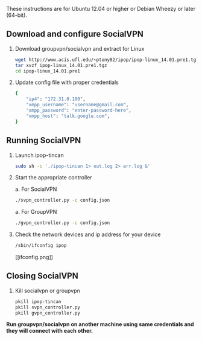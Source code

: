 These instructions are for Ubuntu 12.04 or higher or Debian Wheezy or later (64-bit).

## Download and configure SocialVPN

1.  Download groupvpn/socialvpn and extract for Linux

    ```bash
    wget http://www.acis.ufl.edu/~ptony82/ipop/ipop-linux_14.01.pre1.tgz
    tar xvzf ipop-linux_14.01.pre1.tgz
    cd ipop-linux_14.01.pre1
    ```

2.  Update config file with proper credentials

    ```bash
    {
        "ip4": "172.31.0.100",
        "xmpp_username": "username@gmail.com",
        "xmpp_password": "enter-password-here",
        "xmpp_host": "talk.google.com",
    }
    ```

## Running SocialVPN

1.  Launch ipop-tincan

    ```bash
    sudo sh -c './ipop-tincan 1> out.log 2> err.log &'
    ```

2.  Start the appropriate controller

    a.   For SocialVPN

    ```bash
    ./svpn_controller.py -c config.json
    ```

    a.   For GroupVPN

    ```bash
    ./gvpn_controller.py -c config.json
    ```

3.  Check the network devices and ip address for your device

    ```bash
    /sbin/ifconfig ipop
    ```

    [[ifconfig.png]]

## Closing SocialVPN

1.  Kill socialvpn or groupvpn

    ```bash
    pkill ipop-tincan
    pkill svpn_controller.py
    pkill gvpn_controller.py
    ```

**Run groupvpn/socialvpn on another machine using same credentials and they will connect
with each other.**
